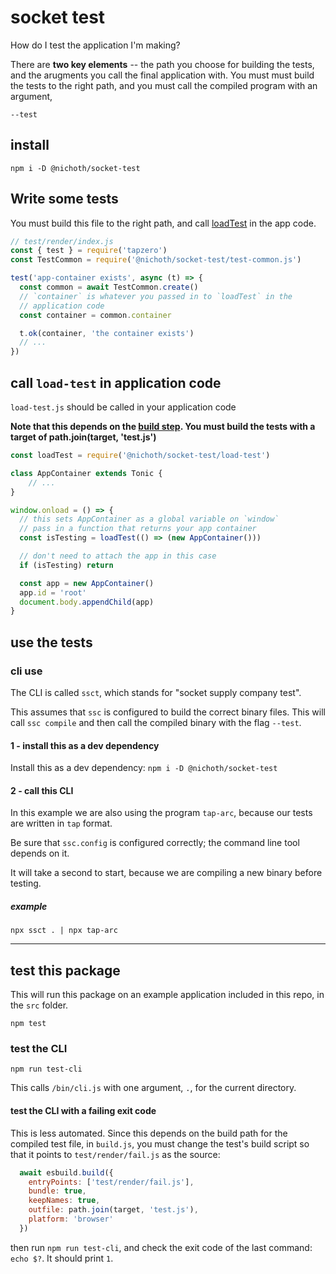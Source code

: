 # socket test

How do I test the application I'm making?

There are **two key elements** -- the path you choose for building the tests, and the arugments you call the final application with. You must must build the tests to the right path, and you must call the compiled program with an argument,
```
--test
```

## install

```
npm i -D @nichoth/socket-test
```

## Write some tests
You must build this file to the right path, and call [loadTest](#call-load-test-in-application-code) in the app code.

```js
// test/render/index.js
const { test } = require('tapzero')
const TestCommon = require('@nichoth/socket-test/test-common.js')

test('app-container exists', async (t) => {
  const common = await TestCommon.create()
  // `container` is whatever you passed in to `loadTest` in the
  // application code
  const container = common.container

  t.ok(container, 'the container exists')
  // ...
})
```

## call `load-test` in application code
`load-test.js` should be called in your application code

**Note that this depends on the [build step](#1---build-the-application-and-tests). You must build the tests with a target of path.join(target, 'test.js')**

```js
const loadTest = require('@nichoth/socket-test/load-test')

class AppContainer extends Tonic {
    // ...
}

window.onload = () => {
  // this sets AppContainer as a global variable on `window`
  // pass in a function that returns your app container
  const isTesting = loadTest(() => (new AppContainer()))

  // don't need to attach the app in this case
  if (isTesting) return

  const app = new AppContainer()
  app.id = 'root'
  document.body.appendChild(app)
}
```

## use the tests

### cli use
The CLI is called `ssct`, which stands for "socket supply company test".

This assumes that `ssc` is configured to build the correct binary files. This will call `ssc compile` and then call the compiled binary with the flag `--test`.

#### 1 - install this as a dev dependency
Install this as a dev dependency: `npm i -D @nichoth/socket-test`

#### 2 - call this CLI
In this example we are also using the program `tap-arc`, because our tests are written in `tap` format.

Be sure that `ssc.config` is configured correctly; the command line tool depends on it.

It will take a second to start, because we are compiling a new binary before testing.

##### example
```
npx ssct . | npx tap-arc
```

----------------------------------


## test this package
This will run this package on an example application included in this repo, in the `src` folder.

```
npm test
```

### test the CLI

```
npm run test-cli
```

This calls `/bin/cli.js` with one argument, `.`, for the current directory.


#### test the CLI with a failing exit code

This is less automated. Since this depends on the build path for the compiled test file, in `build.js`, you must change the test's build script so that it points to `test/render/fail.js` as the source:

```js
  await esbuild.build({
    entryPoints: ['test/render/fail.js'],
    bundle: true,
    keepNames: true,
    outfile: path.join(target, 'test.js'),
    platform: 'browser'
  })
```

then run `npm run test-cli`, and check the exit code of the last command: `echo $?`. It should print `1`.
